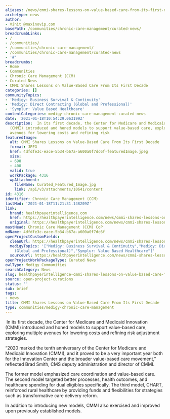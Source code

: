 ```yaml
---
aliases: /news/cmmi-shares-lessons-on-value-based-care-from-its-first-decade
archetype: news
author:
- Vinit @maxinovip.com
basePath: /communities/chronic-care-management/curated-news/
breadcrumbLinks:
- /
- /communities/
- /communities/chronic-care-management/
- /communities/chronic-care-management/curated-news
- '#'
breadcrumbs:
- Home
- Communities
- Chronic Care Management (CCM)
- Curated News
- CMMI Shares Lessons on Value-Based Care From Its First Decade
categories: []
communityTopics:
- 'Medigy: Business Survival & Continuity'
- 'Medigy: Direct Contracting (Global and Professional)'
- 'Symplur: Value Based Healthcare'
contentCategories: medigy-chronic-care-management-curated-news
date: '2021-01-18T10:54:29.063199Z'
description:  In its first decade, the Center for Medicare and Medicaid Innovation
  (CMMI) introduced and honed models to support value-based care, exploring multiple
  avenues for lowering costs and refining risk
featuredImage:
  alt: CMMI Shares Lessons on Value-Based Care From Its First Decade
  format: JPEG
  href: 4dfdfe3c-eace-5b34-b67a-a600a0f7dc6f-featuredImage.jpeg
  size:
  - 690
  - 400
  valid: true
  workPackage: 4316
  wpAttachment:
    fileName: Curated_Featured_Image.jpg
    link: /api/v3/attachments/10641/content
id: 4316
identifier: Chronic Care Management (CCM)
lastMod: '2021-01-18T11:21:31.148209Z'
link:
  brand: healthpayerintelligence.com
  href: https://healthpayerintelligence.com/news/cmmi-shares-lessons-on-value-based-care-from-its-first-decade
  original: https://healthpayerintelligence.com/news/cmmi-shares-lessons-on-value-based-care-from-its-first-decade
mastHead: Chronic Care Management (CCM) CoP
mdName: 4dfdfe3c-eace-5b34-b67a-a600a0f7dc6f
openProjectCustomFields:
  cleanUrl: https://healthpayerintelligence.com/news/cmmi-shares-lessons-on-value-based-care-from-its-first-decade
  medigyTopics: '["Medigy: Business Survival & Continuity","Medigy: Direct Contracting
    (Global and Professional)","Symplur: Value Based Healthcare"]'
  sourceUrl: https://healthpayerintelligence.com/news/cmmi-shares-lessons-on-value-based-care-from-its-first-decade
openProjectWorkPackageType: Curated News
owlType: Medigy Communities
searchCategory: News
slug: healthpayerintelligence-cmmi-shares-lessons-on-value-based-care-from-its-first-decade
source: open-project-curations
status: ''
sub: brief
tags:
- news
title: CMMI Shares Lessons on Value-Based Care From Its First Decade
type: communities/medigy-chronic-care-management
---
```


 In its first decade, the Center for Medicare and Medicaid Innovation (CMMI) introduced and honed models to support value-based care, exploring multiple avenues for lowering costs and refining risk adjustment strategies.

“2020 marked the tenth anniversary of the Center for Medicare and Medicaid Innovation (CMMI), and it proved to be a very important year both for the Innovation Center and the broader value-based care movement,” reflected Brad Smith, CMS deputy administration and director of CMMI.

The former model emphasized care coordination and value-based care. The second model targeted better processes, health outcomes, and healthcare spending for dual eligibles specifically. The third model, CHART, reinforced rural healthcare by providing funds and flexibilities for strategies such as transformative care delivery reform.

In addition to introducing new models, CMMI also exercised and improved upon previously established models.